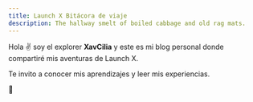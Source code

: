 ```yaml
---
title: Launch X Bitácora de viaje
description: The hallway smelt of boiled cabbage and old rag mats.
---
```


Hola ✌️  soy el explorer **XavCilia** y este es mi blog personal donde compartiré mis aventuras de Launch X.

Te invito a conocer mis aprendizajes y leer mis experiencias.

🚀
